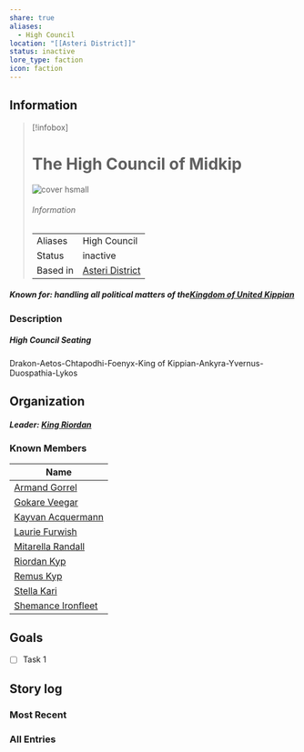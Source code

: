 ```yaml
---
share: true
aliases:
  - High Council
location: "[[Asteri District]]"
status: inactive
lore_type: faction
icon: faction
---
```

## Information
> [!infobox]
> # The High Council of Midkip
> ![cover hsmall](insertimage.png)
> ###### Information
> |   |  |
> | ---- | ---- |
> | Aliases | High Council|
> | Status| inactive|
> | Based in|  [Asteri District](../Locations/Areas/Asteri%20District.md)|
##### Known for: handling all political matters of the[Kingdom of United Kippian](../Locations/Kingdoms/Kingdom%20of%20United%20Kippian.md)
### Description
##### High Council Seating
Drakon-Aetos-Chtapodhi-Foenyx-King of Kippian-Ankyra-Yvernus-Duospathia-Lykos

## Organization
##### Leader: [King Riordan](../../Riordan%20Kyp.md)
### Known Members
| Name                                               |
| -------------------------------------------------- |
| [Armand Gorrel](../../Armand%20Gorrel.md)           |
| [Gokare Veegar](../../Gokare%20Veegar.md)           |
| [Kayvan Acquermann](../../Kayvan%20Acquermann.md)   |
| [Laurie Furwish](../../Laurie%20Furwish.md)         |
| [Mitarella Randall](../../Mitarella%20Randall.md)   |
| [Riordan Kyp](../../Riordan%20Kyp.md)               |
| [Remus Kyp](../../Remus%20Kyp.md)                   |
| [Stella Kari](../../Stella%20Kari.md)               |
| [Shemance Ironfleet](../../Shemance%20Ironfleet.md) |

## Goals
- [ ] Task 1
## Story log
### Most Recent

### All Entries
